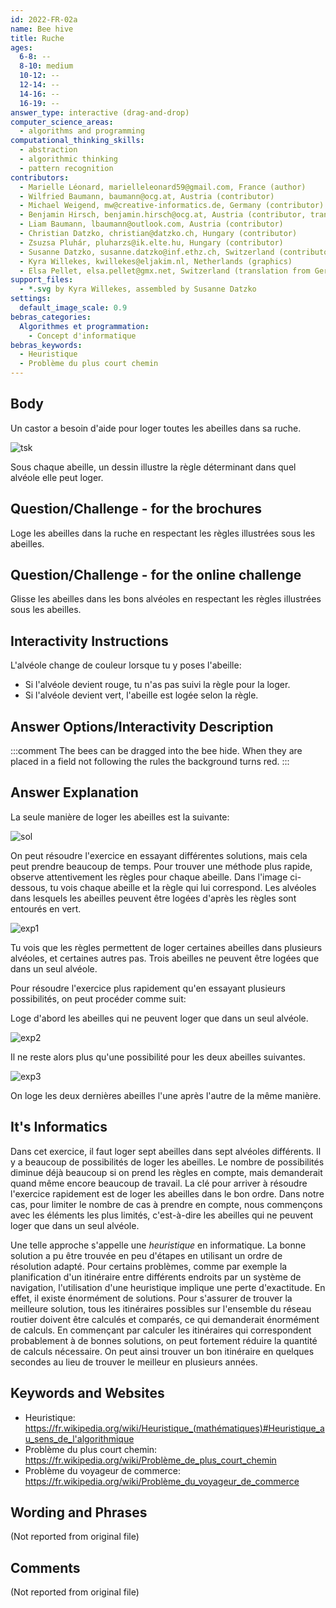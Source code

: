 ```yaml
---
id: 2022-FR-02a
name: Bee hive
title: Ruche
ages:
  6-8: --
  8-10: medium
  10-12: --
  12-14: --
  14-16: --
  16-19: --
answer_type: interactive (drag-and-drop)
computer_science_areas:
  - algorithms and programming
computational_thinking_skills:
  - abstraction
  - algorithmic thinking
  - pattern recognition
contributors:
  - Marielle Léonard, marielleleonard59@gmail.com, France (author)
  - Wilfried Baumann, baumann@ocg.at, Austria (contributor)
  - Michael Weigend, mw@creative-informatics.de, Germany (contributor)
  - Benjamin Hirsch, benjamin.hirsch@ocg.at, Austria (contributor, translation from English into German)
  - Liam Baumann, lbaumann@outlook.com, Austria (contributor)
  - Christian Datzko, christian@datzko.ch, Hungary (contributor)
  - Zsuzsa Pluhár, pluharzs@ik.elte.hu, Hungary (contributor)
  - Susanne Datzko, susanne.datzko@inf.ethz.ch, Switzerland (contributor, graphics)
  - Kyra Willekes, kwillekes@eljakim.nl, Netherlands (graphics)
  - Elsa Pellet, elsa.pellet@gmx.net, Switzerland (translation from German into French)
support_files:
  - *.svg by Kyra Willekes, assembled by Susanne Datzko
settings:
  default_image_scale: 0.9
bebras_categories:
  Algorithmes et programmation:
    - Concept d'informatique
bebras_keywords:
  - Heuristique
  - Problème du plus court chemin
---
```


[exp1]: graphics/2022-FR-02a-explanation.svg "Explication"
[exp2]: graphics/2022-FR-02a-explanation2.svg "Explication (300px)"
[exp3]: graphics/2022-FR-02a-explanation3.svg "Explication (300px)"
[sol]: graphics/2022-FR-02a-solution.svg "Solution"
[tsk]: graphics/2022-FR-02a-taskbody1.svg "Ruche avec sept abeilles"


## Body

Un castor a besoin d'aide pour loger toutes les abeilles dans sa ruche.

![tsk]

Sous chaque abeille, un dessin illustre la règle déterminant dans quel alvéole elle peut loger.


## Question/Challenge - for the brochures

Loge les abeilles dans la ruche en respectant les règles illustrées sous les abeilles.


## Question/Challenge - for the online challenge

Glisse les abeilles dans les bons alvéoles en respectant les règles illustrées sous les abeilles.


## Interactivity Instructions

L'alvéole change de couleur lorsque tu y poses l'abeille:
- Si l'alvéole devient rouge, tu n'as pas suivi la règle pour la loger.
- Si l'alvéole devient vert, l'abeille est logée selon la règle.

## Answer Options/Interactivity Description

<!-- empty -->

:::comment
The bees can be dragged into the bee hide. When they are placed in a field not following the rules the background turns red.
:::


## Answer Explanation

La seule manière de loger les abeilles est la suivante:

![sol]

On peut résoudre l'exercice en essayant différentes solutions, mais cela peut prendre beaucoup de temps. Pour trouver une méthode plus rapide, observe attentivement les règles pour chaque abeille. Dans l'image ci-dessous, tu vois chaque abeille et la règle qui lui correspond. Les alvéoles dans lesquels les abeilles peuvent être logées d'après les règles sont entourés en vert.

![exp1]

Tu vois que les règles permettent de loger certaines abeilles dans plusieurs alvéoles, et certaines autres pas. Trois abeilles ne peuvent être logées que dans un seul alvéole.

Pour résoudre l'exercice plus rapidement qu'en essayant plusieurs possibilités, on peut procéder comme suit:

Loge d'abord les abeilles qui ne peuvent loger que dans un seul alvéole.

![exp2]

Il ne reste alors plus qu'une possibilité pour les deux abeilles suivantes.

![exp3]

On loge les deux dernières abeilles l'une après l'autre de la même manière.


## It's Informatics

Dans cet exercice, il faut loger sept abeilles dans sept alvéoles différents. Il y a beaucoup de possibilités de loger les abeilles. Le nombre de possibilités diminue déjà beaucoup si on prend les règles en compte, mais demanderait quand même encore beaucoup de travail. La clé pour arriver à résoudre l'exercice rapidement est de loger les abeilles dans le bon ordre. Dans notre cas, pour limiter le nombre de cas à prendre en compte, nous commençons avec les éléments les plus limités, c'est-à-dire les abeilles qui ne peuvent loger que dans un seul alvéole.

Une telle approche s'appelle une _heuristique_ en informatique. La bonne solution a pu être trouvée en peu d'étapes en utilisant un ordre de résolution adapté. Pour certains problèmes, comme par exemple la planification d'un itinéraire entre différents endroits par un système de navigation, l'utilisation d'une heuristique implique une perte d'exactitude. En effet, il existe énormément de solutions. Pour s'assurer de trouver la meilleure solution, tous les itinéraires possibles sur l'ensemble du réseau routier doivent être calculés et comparés, ce qui demanderait énormément de calculs. En commençant par calculer les itinéraires qui correspondent probablement à de bonnes solutions, on peut fortement réduire la quantité de calculs nécessaire. On peut ainsi trouver un bon itinéraire en quelques secondes au lieu de trouver le meilleur en plusieurs années.

## Keywords and Websites

 - Heuristique: https://fr.wikipedia.org/wiki/Heuristique_(mathématiques)#Heuristique_au_sens_de_l'algorithmique
 - Problème du plus court chemin: https://fr.wikipedia.org/wiki/Problème_de_plus_court_chemin
 - Problème du voyageur de commerce: https://fr.wikipedia.org/wiki/Problème_du_voyageur_de_commerce


## Wording and Phrases

(Not reported from original file)


## Comments

(Not reported from original file)

